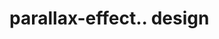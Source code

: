 # parallax-effect.. design                                                                                                                  

